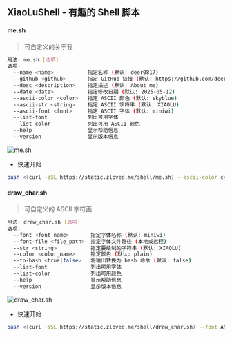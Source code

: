 ## XiaoLuShell - 有趣的 Shell 脚本

#### me.sh

> 可自定义的关于我

```sh
用法: me.sh [选项]
选项:
  --name <name>           指定名称 (默认: deer0817)
  --github <github>       指定 GitHub 链接 (默认: https://github.com/deer0817)
  --desc <description>    指定描述 (默认: About me)
  --date <date>           指定修改日期 (默认: 2025-05-12)
  --ascii-color <color>   指定 ASCII 颜色 (默认: skyblue)
  --ascii-str <string>    指定 ASCII 字符串 (默认: XIAOLU)
  --ascii-font <font>     指定 ASCII 字体 (默认: miniwi)
  --list-font             列出可用字体
  --list-color            列出可用 ASCII 颜色
  --help                  显示帮助信息
  --version               显示版本信息
```

![me.sh](https://cdn.jsdelivr.net/gh/deer0817/XiaoLuShell/preview/me.png)

- 快速开始

```sh
bash <(curl -sSL https://static.zloved.me/shell/me.sh) --ascii-color cyan
```

#### draw_char.sh

> 可自定义的 ASCII 字符画

```sh
用法: draw_char.sh [选项]
选项:
  --font <font_name>       指定字体名称 (默认: miniwi)
  --font-file <file_path>  指定字体文件路径 (本地或远程)
  --str <string>           指定要绘制的字符串 (默认: XIAOLU)
  --color <color_name>     指定颜色 (默认: plain)
  --to-bash <true|false>   将输出转换为 bash 命令 (默认: false)
  --list-font              列出可用字体
  --list-color             列出可用颜色
  --help                   显示帮助信息
  --version                显示版本信息
```

![draw_char.sh](https://cdn.jsdelivr.net/gh/deer0817/XiaoLuShell/preview/draw_char.png)

- 快速开始

```sh
bash <(curl -sSL https://static.zloved.me/shell/draw_char.sh) --font ANSI_Shadow
```